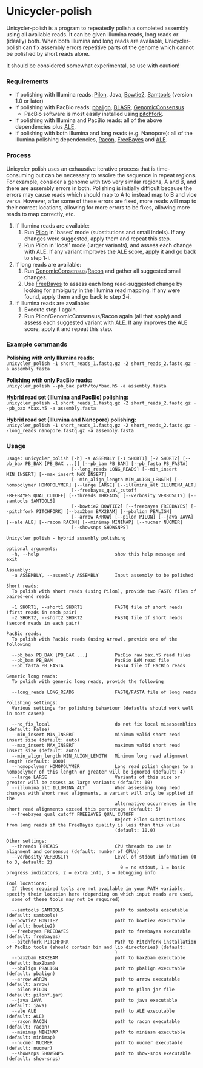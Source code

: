 # Unicycler-polish

Unicycler-polish is a program to repeatedly polish a completed assembly using all available reads. It can be given Illumina reads, long reads or (ideally) both. When both Illumina and long reads are available, Unicycler-polish can fix assembly errors repetitive parts of the genome which cannot be polished by short reads alone.

It should be considered somewhat experimental, so use with caution!


### Requirements

* If polishing with Illumina reads: [Pilon](https://github.com/broadinstitute/pilon/wiki), Java, [Bowtie2](http://bowtie-bio.sourceforge.net/bowtie2/), [Samtools](http://www.htslib.org/) (version 1.0 or later)
* If polishing with PacBio reads: [pbalign](https://github.com/PacificBiosciences/pbalign), [BLASR](https://github.com/PacificBiosciences/blasr), [GenomicConsensus](https://github.com/PacificBiosciences/GenomicConsensus)
    * PacBio software is most easily installed using [pitchfork](https://github.com/PacificBiosciences/pitchfork).
* If polishing with Illumina and PacBio reads: all of the above dependencies plus [ALE](https://github.com/sc932/ALE).
* If polishing with both Illumina and long reads (e.g. Nanopore): all of the Illumina polishing dependencies, [Racon](https://github.com/lbcb-sci/racon), [FreeBayes](https://github.com/ekg/freebayes) and [ALE](https://github.com/sc932/ALE).


### Process

Unicycler polish uses an exhaustive iterative process that is time-consuming but can be necessary to resolve the sequence in repeat regions. For example, consider a genome with two very similar regions, A and B, and there are assembly errors in both. Polishing is initially difficult because the errors may cause reads which should map to A to instead map to B and vice versa. However, after some of these errors are fixed, more reads will map to their correct locations, allowing for more errors to be fixes, allowing more reads to map correctly, etc.

1. If Illumina reads are available:
    1. Run [Pilon](https://github.com/broadinstitute/pilon/wiki) in 'bases' mode (substitutions and small indels). If any changes were suggested, apply them and repeat this step.
    2. Run Pilon in 'local' mode (larger variants), and assess each change with ALE. If any variant improves the ALE score, apply it and go back to step 1-i.
2. If long reads are available:
    1. Run [GenomicConsensus](https://github.com/PacificBiosciences/GenomicConsensus)/[Racon](https://github.com/lbcb-sci/racon) and gather all suggested small changes.
    2. Use [FreeBayes](https://github.com/ekg/freebayes) to assess each long read-suggested change by looking for ambiguity in the Illumina read mapping. If any were found, apply them and go back to step 2-i.
3. If Illumina reads are available:
    1. Execute step 1 again.
    2. Run Pilon/GenomicConsensus/Racon again (all that apply) and assess each suggested variant with [ALE](https://github.com/sc932/ALE). If any improves the ALE score, apply it and repeat this step.


### Example commands

__Polishing with only Illumina reads:__<br>
`unicycler_polish -1 short_reads_1.fastq.gz -2 short_reads_2.fastq.gz -a assembly.fasta`

__Polishing with only PacBio reads:__<br>
`unicycler_polish --pb_bax path/to/*bax.h5 -a assembly.fasta`

__Hybrid read set (Illumina and PacBio) polishing:__<br>
`unicycler_polish -1 short_reads_1.fastq.gz -2 short_reads_2.fastq.gz --pb_bax *bax.h5 -a assembly.fasta`

__Hybrid read set (Illumina and Nanopore) polishing:__<br>
`unicycler_polish -1 short_reads_1.fastq.gz -2 short_reads_2.fastq.gz --long_reads nanopore.fastq.gz -a assembly.fasta`



### Usage

```
usage: unicycler_polish [-h] -a ASSEMBLY [-1 SHORT1] [-2 SHORT2] [--pb_bax PB_BAX [PB_BAX ...]] [--pb_bam PB_BAM] [--pb_fasta PB_FASTA]
                        [--long_reads LONG_READS] [--min_insert MIN_INSERT] [--max_insert MAX_INSERT]
                        [--min_align_length MIN_ALIGN_LENGTH] [--homopolymer HOMOPOLYMER] [--large LARGE] [--illumina_alt ILLUMINA_ALT]
                        [--freebayes_qual_cutoff FREEBAYES_QUAL_CUTOFF] [--threads THREADS] [--verbosity VERBOSITY] [--samtools SAMTOOLS]
                        [--bowtie2 BOWTIE2] [--freebayes FREEBAYES] [--pitchfork PITCHFORK] [--bax2bam BAX2BAM] [--pbalign PBALIGN]
                        [--arrow ARROW] [--pilon PILON] [--java JAVA] [--ale ALE] [--racon RACON] [--minimap MINIMAP] [--nucmer NUCMER]
                        [--showsnps SHOWSNPS]

Unicycler polish - hybrid assembly polishing

optional arguments:
  -h, --help                            show this help message and exit

Assembly:
  -a ASSEMBLY, --assembly ASSEMBLY      Input assembly to be polished

Short reads:
  To polish with short reads (using Pilon), provide two FASTQ files of paired-end reads

  -1 SHORT1, --short1 SHORT1            FASTQ file of short reads (first reads in each pair)
  -2 SHORT2, --short2 SHORT2            FASTQ file of short reads (second reads in each pair)

PacBio reads:
  To polish with PacBio reads (using Arrow), provide one of the following

  --pb_bax PB_BAX [PB_BAX ...]          PacBio raw bax.h5 read files
  --pb_bam PB_BAM                       PacBio BAM read file
  --pb_fasta PB_FASTA                   FASTA file of PacBio reads

Generic long reads:
  To polish with generic long reads, provide the following

  --long_reads LONG_READS               FASTQ/FASTA file of long reads

Polishing settings:
  Various settings for polishing behaviour (defaults should work well in most cases)

  --no_fix_local                        do not fix local misassemblies (default: False)
  --min_insert MIN_INSERT               minimum valid short read insert size (default: auto)
  --max_insert MAX_INSERT               maximum valid short read insert size (default: auto)
  --min_align_length MIN_ALIGN_LENGTH   Minimum long read alignment length (default: 1000)
  --homopolymer HOMOPOLYMER             Long read polish changes to a homopolymer of this length or greater will be ignored (default: 4)
  --large LARGE                         Variants of this size or greater will be assess as large variants (default: 10)
  --illumina_alt ILLUMINA_ALT           When assessing long read changes with short read alignments, a variant will only be applied if the
                                        alternative occurrences in the short read alignments exceed this percentage (default: 5)
  --freebayes_qual_cutoff FREEBAYES_QUAL_CUTOFF
                                        Reject Pilon substitutions from long reads if the FreeBayes quality is less than this value
                                        (default: 10.0)

Other settings:
  --threads THREADS                     CPU threads to use in alignment and consensus (default: number of CPUs)
  --verbosity VERBOSITY                 Level of stdout information (0 to 3, default: 2)
                                          0 = no stdout, 1 = basic progress indicators, 2 = extra info, 3 = debugging info

Tool locations:
  If these required tools are not available in your PATH variable, specify their location here (depending on which input reads are used,
  some of these tools may not be required)

  --samtools SAMTOOLS                   path to samtools executable (default: samtools)
  --bowtie2 BOWTIE2                     path to bowtie2 executable (default: bowtie2)
  --freebayes FREEBAYES                 path to freebayes executable (default: freebayes)
  --pitchfork PITCHFORK                 Path to Pitchfork installation of PacBio tools (should contain bin and lib directories) (default:
                                        )
  --bax2bam BAX2BAM                     path to bax2bam executable (default: bax2bam)
  --pbalign PBALIGN                     path to pbalign executable (default: pbalign)
  --arrow ARROW                         path to arrow executable (default: arrow)
  --pilon PILON                         path to pilon jar file (default: pilon*.jar)
  --java JAVA                           path to java executable (default: java)
  --ale ALE                             path to ALE executable (default: ALE)
  --racon RACON                         path to racon executable (default: racon)
  --minimap MINIMAP                     path to miniasm executable (default: minimap)
  --nucmer NUCMER                       path to nucmer executable (default: nucmer)
  --showsnps SHOWSNPS                   path to show-snps executable (default: show-snps)
```
